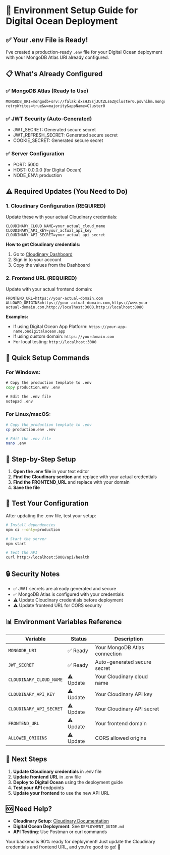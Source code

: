 # 🔧 Environment Setup Guide for Digital Ocean Deployment

## ✅ Your .env File is Ready!

I've created a production-ready `.env` file for your Digital Ocean deployment with your MongoDB Atlas URI already configured.

## 📋 What's Already Configured

### ✅ **MongoDB Atlas** (Ready to Use)
```
MONGODB_URI=mongodb+srv://falak:dxsHJSsjJUtZLs6Z@cluster0.psvhihm.mongodb.net/RadiantBloom?retryWrites=true&w=majority&appName=Cluster0
```

### ✅ **JWT Security** (Auto-Generated)
- JWT_SECRET: Generated secure secret
- JWT_REFRESH_SECRET: Generated secure secret  
- COOKIE_SECRET: Generated secure secret

### ✅ **Server Configuration**
- PORT: 5000
- HOST: 0.0.0.0 (for Digital Ocean)
- NODE_ENV: production

## ⚠️ **Required Updates** (You Need to Do)

### 1. **Cloudinary Configuration** (REQUIRED)
Update these with your actual Cloudinary credentials:
```env
CLOUDINARY_CLOUD_NAME=your_actual_cloud_name
CLOUDINARY_API_KEY=your_actual_api_key
CLOUDINARY_API_SECRET=your_actual_api_secret
```

**How to get Cloudinary credentials:**
1. Go to [Cloudinary Dashboard](https://cloudinary.com/console)
2. Sign in to your account
3. Copy the values from the Dashboard

### 2. **Frontend URL** (REQUIRED)
Update with your actual frontend domain:
```env
FRONTEND_URL=https://your-actual-domain.com
ALLOWED_ORIGINS=https://your-actual-domain.com,https://www.your-actual-domain.com,http://localhost:3000,http://localhost:8080
```

**Examples:**
- If using Digital Ocean App Platform: `https://your-app-name.ondigitalocean.app`
- If using custom domain: `https://yourdomain.com`
- For local testing: `http://localhost:3000`

## 🚀 **Quick Setup Commands**

### For Windows:
```cmd
# Copy the production template to .env
copy production.env .env

# Edit the .env file
notepad .env
```

### For Linux/macOS:
```bash
# Copy the production template to .env
cp production.env .env

# Edit the .env file
nano .env
```

## 📝 **Step-by-Step Setup**

1. **Open the .env file** in your text editor
2. **Find the Cloudinary section** and replace with your actual credentials
3. **Find the FRONTEND_URL** and replace with your domain
4. **Save the file**

## 🧪 **Test Your Configuration**

After updating the .env file, test your setup:

```bash
# Install dependencies
npm ci --only=production

# Start the server
npm start

# Test the API
curl http://localhost:5000/api/health
```

## 🔒 **Security Notes**

- ✅ JWT secrets are already generated and secure
- ✅ MongoDB Atlas is configured with your credentials
- ⚠️ Update Cloudinary credentials before deployment
- ⚠️ Update frontend URL for CORS security

## 📊 **Environment Variables Reference**

| Variable | Status | Description |
|----------|--------|-------------|
| `MONGODB_URI` | ✅ Ready | Your MongoDB Atlas connection |
| `JWT_SECRET` | ✅ Ready | Auto-generated secure secret |
| `CLOUDINARY_CLOUD_NAME` | ⚠️ Update | Your Cloudinary cloud name |
| `CLOUDINARY_API_KEY` | ⚠️ Update | Your Cloudinary API key |
| `CLOUDINARY_API_SECRET` | ⚠️ Update | Your Cloudinary API secret |
| `FRONTEND_URL` | ⚠️ Update | Your frontend domain |
| `ALLOWED_ORIGINS` | ⚠️ Update | CORS allowed origins |

## 🎯 **Next Steps**

1. **Update Cloudinary credentials** in .env file
2. **Update frontend URL** in .env file  
3. **Deploy to Digital Ocean** using the deployment guide
4. **Test your API** endpoints
5. **Update your frontend** to use the new API URL

## 🆘 **Need Help?**

- **Cloudinary Setup**: [Cloudinary Documentation](https://cloudinary.com/documentation)
- **Digital Ocean Deployment**: See `DEPLOYMENT_GUIDE.md`
- **API Testing**: Use Postman or curl commands

Your backend is 90% ready for deployment! Just update the Cloudinary credentials and frontend URL, and you're good to go! 🚀

